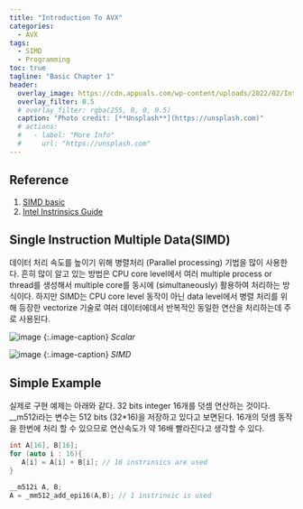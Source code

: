 ```yaml
---
title: "Introduction To AVX"
categories:
  - AVX
tags:
  - SIMD
  - Programming
toc: true
tagline: "Basic Chapter 1"
header:
  overlay_image: https://cdn.appuals.com/wp-content/uploads/2022/02/Intel-3rd-Gen-Xeon-Scalable-5-Custom-2060x1373-1.jpg
  overlay_filter: 0.5
  # overlay_filter: rgba(255, 0, 0, 0.5)
  caption: "Photo credit: [**Unsplash**](https://unsplash.com)"
  # actions:
  #   - label: "More Info"
  #     url: "https://unsplash.com"
---
```


## Reference 
1. [SIMD basic](https://www.cs.cmu.edu/afs/cs/academic/class/15213-s19/www/lectures613/04-simd.pdf)
2. [Intel Instrinsics Guide](https://www.intel.com/content/www/us/en/docs/intrinsics-guide/index.html)

## Single Instruction Multiple Data(SIMD)

데이터 처리 속도를 높이기 위해 병렬처리 (Parallel processing) 기법을 많이 사용한다. 흔히 많이 알고 있는 방법은 CPU core level에서 
여러 multiple process or thread를 생성해서 multiple core를 동시에 (simultaneously) 활용하여 처리하는 방식이다. 
하지만 SIMD는 CPU core level 동작이 아닌 data level에서 병렬 처리를 위해 등장한 vectorize 기술로 여러 데이터에데서 반복적인 동일한 연산을 처리하는데 주로 사용된다.


![image](https://user-images.githubusercontent.com/2586880/202849587-f7b398be-7a9f-48c4-86bf-36220830f322.png)
{:.image-caption}
*Scalar*

![image](https://user-images.githubusercontent.com/2586880/202849607-9e44e4d8-3107-4dfa-808f-22b8100b53ba.png)
{:.image-caption}
*SIMD*

## Simple Example

실제로 구현 예제는 아래와 같다. 
32 bits integer 16개를 덧셈 연산하는 것이다. 
__m512i라는 변수는 512 bits (32*16)을 저장하고 있다고 보면된다. 
16개의 덧셈 동작을 한번에 처리 할 수 있으므로 연산속도가 약 16배 빨라진다고 생각할 수 있다.


 ```cpp
int A[16], B[16];
for (auto i : 16){
    A[i] = A[i] + B[i]; // 16 instrinsics are used
}
```
```cpp
__m512i A, B;
A = _mm512_add_epi16(A,B); // 1 instrinsic is used
```

